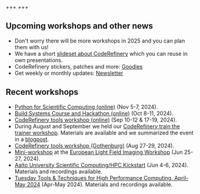 +++
+++

## Upcoming workshops and other news

- Don't worry there will be more workshops in 2025 and you can plan them with us!
- We have a short [slideset about CodeRefinery](@/about/presentations.md) which you can reuse in own presentations.
- CodeRefinery stickers, patches and more: [Goodies](/about/goodies/)
- Get weekly or monthly updates: [Newsletter](/about/newsletter/)


## Recent workshops

- [Python for Scientific Computing (online)](https://www.aalto.fi/en/events/python-for-scientific-computing-5-7november2024) (Nov 5-7, 2024).
- [Build Systems Course and Hackathon (online)](https://github.com/PDC-support/build-systems-course) (Oct 8-11, 2024).
- [CodeRefinery tools workshop (online)](https://coderefinery.github.io/2024-09-10-workshop/) (Sep 10-12 & 17-19, 2024).
- During August and September we held our [CodeRefinery train the trainer workshop](https://coderefinery.github.io/train-the-trainer/). Materials are available and we summarized the event in a [blogpost](https://coderefinery.org/blog/train-the-trainer/).
- [CodeRefinery tools workshop (Gothenburg)](https://coderefinery.github.io/2024-08-27-gothenburg/) (Aug 27-29, 2024).
- [Mini-workshop](https://coderefinery.github.io/mini-workshop/) at the [European Light Field Imaging Workshop](https://elfi2024.eu/) (Jun 25-27, 2024).
- [Aalto University Scientific Computing/HPC Kickstart](https://scicomp.aalto.fi/training/scip/kickstart-2024/)
  (Jun 4-6, 2024).
  Materials and recordings available.
- [Tuesday Tools & Techniques for High Performance Computing, April-May 2024](https://scicomp.aalto.fi/training/scip/ttt4hpc-2024/)
  (Apr-May 2024).
  Materials and recordings available.
